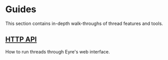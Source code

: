 # Guides

This section contains in-depth walk-throughs of thread features and tools.

## [HTTP API](urbit-docs/userspace/threads/guides/http-api)

How to run threads through Eyre's web interface.
